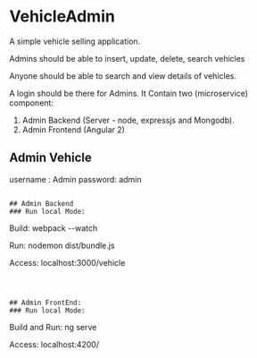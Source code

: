 # VehicleAdmin

A simple vehicle selling application. 

Admins should be able to insert, update, delete, search vehicles

Anyone should be able to search and view details of vehicles.

A login should be there for Admins.
It Contain two (microservice) component:
1. Admin Backend (Server - node, expressjs and Mongodb).
2. Admin Frontend (Angular 2)


## Admin Vehicle

username : Admin
password: admin
```

## Admin Backend
### Run local Mode:
```
Build:
webpack --watch

Run:
nodemon dist/bundle.js

Access:
localhost:3000/vehicle
```



## Admin FrontEnd:
### Run local Mode:

```
Build and Run:
ng serve

Access:
localhost:4200/
```


